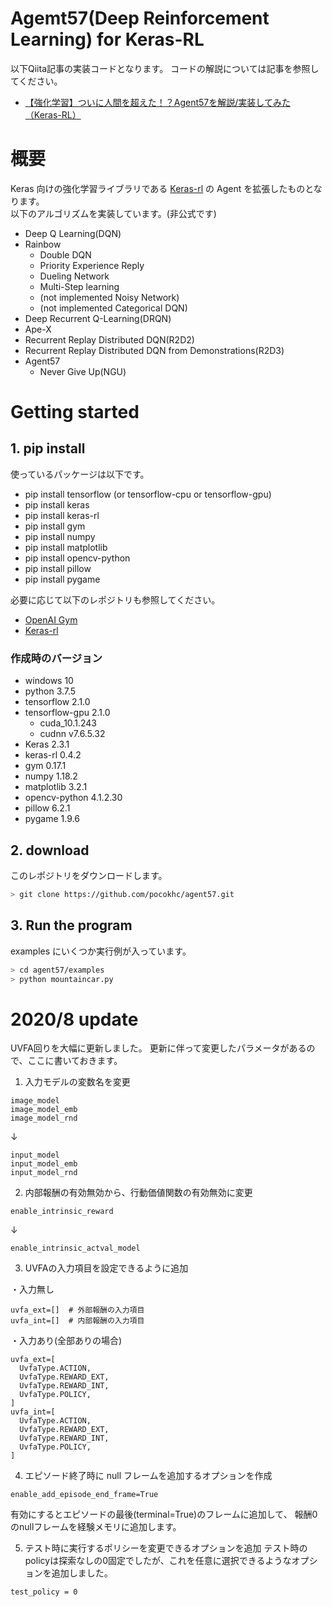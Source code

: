 # Agemt57(Deep Reinforcement Learning) for Keras-RL
以下Qiita記事の実装コードとなります。
コードの解説については記事を参照してください。

+ [【強化学習】ついに人間を超えた！？Agent57を解説/実装してみた（Keras-RL）](https://qiita.com/pocokhc/items/8684c6c96d3d2963e284)


# 概要
Keras 向けの強化学習ライブラリである [Keras-rl](https://github.com/keras-rl/keras-rl) の Agent を拡張したものとなります。  
以下のアルゴリズムを実装しています。(非公式です)  

- Deep Q Learning(DQN)
- Rainbow
  - Double DQN
  - Priority Experience Reply
  - Dueling Network
  - Multi-Step learning
  - (not implemented Noisy Network)
  - (not implemented Categorical DQN)
- Deep Recurrent Q-Learning(DRQN)
- Ape-X
- Recurrent Replay Distributed DQN(R2D2)
- Recurrent Replay Distributed DQN from Demonstrations(R2D3)
- Agent57
  - Never Give Up(NGU)


# Getting started
## 1. pip install
使っているパッケージは以下です。

+ pip install tensorflow (or tensorflow-cpu or tensorflow-gpu)
+ pip install keras
+ pip install keras-rl
+ pip install gym
+ pip install numpy
+ pip install matplotlib
+ pip install opencv-python
+ pip install pillow
+ pip install pygame

必要に応じて以下のレポジトリも参照してください。

- [OpenAI Gym](https://github.com/openai/gym)
- [Keras-rl](https://github.com/keras-rl/keras-rl)

### 作成時のバージョン

+ windows 10
+ python 3.7.5
+ tensorflow 2.1.0
+ tensorflow-gpu 2.1.0
  + cuda_10.1.243
  + cudnn v7.6.5.32
+ Keras 2.3.1
+ keras-rl 0.4.2
+ gym 0.17.1
+ numpy 1.18.2
+ matplotlib 3.2.1
+ opencv-python 4.1.2.30
+ pillow 6.2.1
+ pygame 1.9.6


## 2. download
このレポジトリをダウンロードします。

``` bash
> git clone https://github.com/pocokhc/agent57.git
```

## 3. Run the program
examples にいくつか実行例が入っています。

``` bash
> cd agent57/examples
> python mountaincar.py
```


# 2020/8 update
UVFA回りを大幅に更新しました。
更新に伴って変更したパラメータがあるので、ここに書いておきます。

1. 入力モデルの変数名を変更
```
image_model
image_model_emb
image_model_rnd
```
↓
```
input_model
input_model_emb
input_model_rnd
```

2. 内部報酬の有効無効から、行動価値関数の有効無効に変更
```
enable_intrinsic_reward
```
↓
```
enable_intrinsic_actval_model
```

3. UVFAの入力項目を設定できるように追加

・入力無し
```
uvfa_ext=[]  # 外部報酬の入力項目
uvfa_int=[]  # 内部報酬の入力項目
```

・入力あり(全部ありの場合)
```
uvfa_ext=[
  UvfaType.ACTION,
  UvfaType.REWARD_EXT,
  UvfaType.REWARD_INT,
  UvfaType.POLICY,
]
uvfa_int=[
  UvfaType.ACTION,
  UvfaType.REWARD_EXT,
  UvfaType.REWARD_INT,
  UvfaType.POLICY,
]
```

4. エピソード終了時に null フレームを追加するオプションを作成

```
enable_add_episode_end_frame=True
```

有効にするとエピソードの最後(terminal=True)のフレームに追加して、
報酬0のnullフレームを経験メモリに追加します。


5. テスト時に実行するポリシーを変更できるオプションを追加
テスト時のpolicyは探索なしの0固定でしたが、これを任意に選択できるようなオプションを追加しました。

```
test_policy = 0
```

